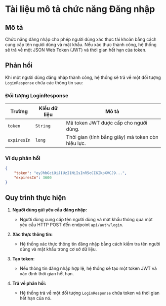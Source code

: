 # Tài liệu mô tả chức năng Đăng nhập

## Mô tả
Chức năng đăng nhập cho phép người dùng xác thực tài khoản bằng cách cung cấp tên người dùng và mật khẩu. Nếu xác thực thành công, hệ thống sẽ trả về một JSON Web Token (JWT) và thời gian hết hạn của token.

## Phản hồi
Khi một người dùng đăng nhập thành công, hệ thống sẽ trả về một đối tượng `LoginResponse` chứa các thông tin sau:

### Đối tượng LoginResponse
| Trường      | Kiểu dữ liệu | Mô tả                                             |
|-------------|--------------|---------------------------------------------------|
| `token`     | `String`     | Mã token JWT được cấp cho người dùng.             |
| `expiresIn` | `long`       | Thời gian (tính bằng giây) mà token còn hiệu lực. |

### Ví dụ phản hồi
```json
{
    "token": "eyJhbGciOiJIUzI1NiIsInR5cCI6IkpXVCJ9...",
    "expiresIn": 3600
}
```
## Quy trình thực hiện

1. **Người dùng gửi yêu cầu đăng nhập:**
    - Người dùng cung cấp tên người dùng và mật khẩu thông qua một yêu cầu HTTP POST đến endpoint `api/auth/login`.

2. **Xác thực thông tin:**
    - Hệ thống xác thực thông tin đăng nhập bằng cách kiểm tra tên người dùng và mật khẩu trong cơ sở dữ liệu.

3. **Tạo token:**
    - Nếu thông tin đăng nhập hợp lệ, hệ thống sẽ tạo một token JWT và xác định thời gian hết hạn.

4. **Trả về phản hồi:**
    - Hệ thống trả về một đối tượng `LoginResponse` chứa token và thời gian hết hạn của nó.
